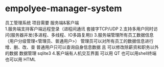 # empolyee-manager-system
员工管理系统
项目需要 服务端&客户端  
1.服务端支持客户端远程登录（进程间通讯 套接字TCP/UDP 
2.支持多用户同时访问(服务器并发(多进程、多线程、IO多路复用)) 
3.服务端管理所有员工数据信息（用户分级管理<管理员、普通用户>） 
管理员可以对所有员工的数据信息进行增、删、改、查
普通用户只可以查询自身信息数据 且 可以修改除薪资和职务以外的数据 
数据管理 sqlite3
4.客户端有人机交互界面 可以用 QT 也可以用shell终端 也可以用 HTML
